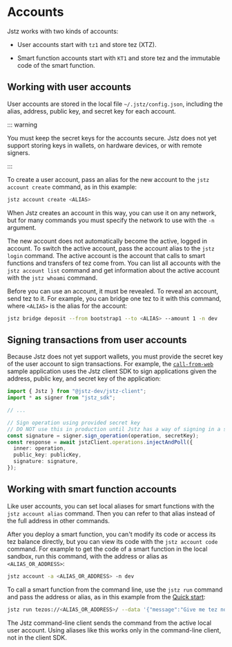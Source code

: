 # Accounts

Jstz works with two kinds of accounts:

- User accounts start with `tz1` and store tez (XTZ).

- Smart function accounts start with `KT1` and store tez and the immutable code of the smart function.

## Working with user accounts

User accounts are stored in the local file `~/.jstz/config.json`, including the alias, address, public key, and secret key for each account.

::: warning

You must keep the secret keys for the accounts secure.
Jstz does not yet support storing keys in wallets, on hardware devices, or with remote signers.

:::

To create a user account, pass an alias for the new account to the `jstz account create` command, as in this example:

```bash
jstz account create <ALIAS>
```

When Jstz creates an account in this way, you can use it on any network, but for many commands you must specify the network to use with the `-n` argument.

The new account does not automatically become the active, logged in account.
To switch the active account, pass the account alias to the `jstz login` command.
The active account is the account that calls to smart functions and transfers of tez come from.
You can list all accounts with the `jstz account list` command and get information about the active account with the `jstz whoami` command.

Before you can use an account, it must be revealed.
To reveal an account, send tez to it.
For example, you can bridge one tez to it with this command, where `<ALIAS>` is the alias for the account:

```bash
jstz bridge deposit --from bootstrap1 --to <ALIAS> --amount 1 -n dev
```

## Signing transactions from user accounts

Because Jstz does not yet support wallets, you must provide the secret key of the user account to sign transactions.
For example, the [`call-from-web`](https://github.com/jstz-dev/jstz/tree/main/examples/call-from-web) sample application uses the Jstz client SDK to sign applications given the address, public key, and secret key of the application:

```typescript
import { Jstz } from "@jstz-dev/jstz-client";
import * as signer from "jstz_sdk";

// ...

// Sign operation using provided secret key
// DO NOT use this in production until Jstz has a way of signing in a secure manner
const signature = signer.sign_operation(operation, secretKey);
const response = await jstzClient.operations.injectAndPoll({
  inner: operation,
  public_key: publicKey,
  signature: signature,
});
```

## Working with smart function accounts

Like user accounts, you can set local aliases for smart functions with the `jstz account alias` command.
Then you can refer to that alias instead of the full address in other commands.

After you deploy a smart function, you can't modify its code or access its tez balance directly, but you can view its code with the `jstz account code` command.
For example to get the code of a smart function in the local sandbox, run this command, with the address or alias as `<ALIAS_OR_ADDRESS>`:

```bash
jstz account -a <ALIAS_OR_ADDRESS> -n dev
```

To call a smart function from the command line, use the `jstz run` command and pass the address or alias, as in this example from the [Quick start](/quick_start):

```bash
jstz run tezos://<ALIAS_OR_ADDRESS>/ --data '{"message":"Give me tez now."}' -n dev
```

The Jstz command-line client sends the command from the active local user account.
Using aliases like this works only in the command-line client, not in the client SDK.
